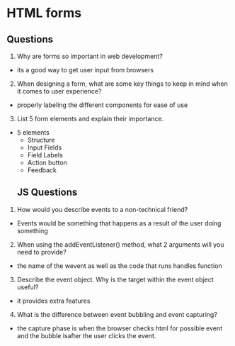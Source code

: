 # HTML forms

## Questions

1. Why are forms so important in web development?
- its a good way to get user input from browsers

2. When designing a form, what are some key things to keep in mind when it comes to user experience?
- properly labeling the different components for ease of use
3. List 5 form elements and explain their importance.
  - 5 elements
    - Structure
    - Input Fields
    - Field Labels
    - Action button
    - Feedback
    ## JS Questions
1. How would you describe events to a non-technical friend?
- Events would be something that happens as a result of the user doing something 

2. When using the addEventListener() method, what 2 arguments will you need to provide?
- the name of the wevent as well as the code that runs handles function

3. Describe the event object. Why is the target within the event object useful?
- it provides extra features
4. What is the difference between event bubbling and event capturing?
- the capture phase is when the browser checks html for possible event and the bubble isafter the user clicks the event.